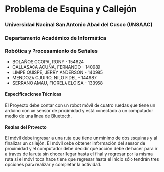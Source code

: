 # Problema de Esquina y Callejón

### Universidad Nacinal San Antonio Abad del Cusco (UNSAAC)
### Departamento Académico de Informática
### Robótica y Procesamiento de Señales

- BOLAÑOS CCOPA, RONY				      -   154624
- CALLASACA ACUÑA, FERNANDO        -  140989
- LIMPE QUISPE, JERRY ANDERSON     -  140985
- MENDOZA CJUIRO, NILO FIDEL       -  144987
- SERRANO AMAU, FIORELA ELOISA     -  133968

#### Especificaciones Técnicas

El Proyecto debe contar con un robot móvil de cuatro ruedas que tiene un arduino con un sensor de proximidad y está conectado a un computador medio de una línea de Bluetooth.

#### Reglas del Proyecto

El móvil debe ingresar a una ruta que tiene un mínimo de dos esquinas y al finalizar un callejón.  El móvil debe obtener información del sensor de proximidad y el computador debe decidir qué acción debe de hacer para ir a través de la ruta sin chocar llegar hasta el final y regresar por la misma ruta si el móvil toca hace tiene que regresar hasta el inicio sólo tendrán tres opciones para realizar y completar la actividad.
